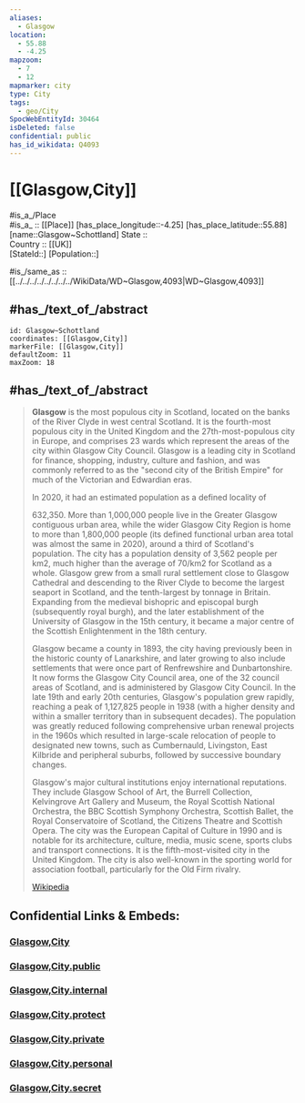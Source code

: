 ```yaml
---
aliases:
  - Glasgow
location:
  - 55.88
  - -4.25
mapzoom:
  - 7
  - 12
mapmarker: city
type: City
tags:
  - geo/City
SpocWebEntityId: 30464
isDeleted: false
confidential: public
has_id_wikidata: Q4093
---
```


# [[Glasgow,City]] 

#is_a_/Place  
#is_a_ :: [[Place]] 
[has_place_longitude::-4.25] 
[has_place_latitude::55.88] 
[name::Glasgow~Schottland] 
State ::  
Country :: [[UK]]  
[StateId::] 
[Population::] 


#is_/same_as :: [[../../../../../../../../WikiData/WD~Glasgow,4093|WD~Glasgow,4093]] 

## #has_/text_of_/abstract 

```leaflet
id: Glasgow~Schottland
coordinates: [[Glasgow,City]] 
markerFile: [[Glasgow,City]] 
defaultZoom: 11 
maxZoom: 18
```


## #has_/text_of_/abstract 

> **Glasgow** is the most populous city in Scotland, located on the banks of the River Clyde in west central Scotland. It is the fourth-most populous city in the United Kingdom and the 27th-most-populous city in Europe, and comprises 23 wards which represent the areas of the city within Glasgow City Council. Glasgow is a leading city in Scotland for finance, shopping, industry, culture and fashion, and was commonly referred to as the "second city of the British Empire" for much of the Victorian and Edwardian eras.  
>
> In 2020, it had an estimated population as a defined locality of 
>
> 632,350. More than 1,000,000 people live in the Greater Glasgow contiguous urban area, while the wider Glasgow City Region is home to more than 1,800,000 people (its defined functional urban area total was almost the same in 2020), around a third of Scotland's population. The city has a population density of 3,562 people per km2, much higher than the average of 70/km2 for Scotland as a whole. Glasgow grew from a small rural settlement close to Glasgow Cathedral and descending to the River Clyde to become the largest seaport in Scotland, and the tenth-largest by tonnage in Britain. Expanding from the medieval bishopric and episcopal burgh (subsequently royal burgh), and the later establishment of the University of Glasgow in the 15th century, it became a major centre of the Scottish Enlightenment in the 18th century. 
>
> Glasgow became a county in 1893, the city having previously been in the historic county of Lanarkshire, and later growing to also include settlements that were once part of Renfrewshire and Dunbartonshire. It now forms the Glasgow City Council area, one of the 32 council areas of Scotland, and is administered by Glasgow City Council. In the late 19th and early 20th centuries, Glasgow's population grew rapidly, reaching a peak of 1,127,825 people in 1938 (with a higher density and within a smaller territory than in subsequent decades). The population was greatly reduced following comprehensive urban renewal projects in the 1960s which resulted in large-scale relocation of people to designated new towns, such as Cumbernauld, Livingston, East Kilbride and peripheral suburbs, followed by successive boundary changes.
>
> Glasgow's major cultural institutions enjoy international reputations. They include Glasgow School of Art, the Burrell Collection, Kelvingrove Art Gallery and Museum, the Royal Scottish National Orchestra, the BBC Scottish Symphony Orchestra, Scottish Ballet, the Royal Conservatoire of Scotland, the Citizens Theatre and Scottish Opera. The city was the European Capital of Culture in 1990 and is notable for its architecture, culture, media, music scene, sports clubs and transport connections. It is the fifth-most-visited city in the United Kingdom. The city is also well-known in the sporting world for association football, particularly for the Old Firm rivalry.
>
> [Wikipedia](https://en.wikipedia.org/wiki/Glasgow) 



## Confidential Links & Embeds: 

### [Glasgow,City](/_Standards/Earth/Continent/Europe/Europe~North/UK/Scotland/counties~Scotland/Glasgow,County/Glasgow,City.md) 

### [Glasgow,City.public](/_public/Earth/Continent/Europe/Europe~North/UK/Scotland/counties~Scotland/Glasgow,County/Glasgow,City.public.md) 

### [Glasgow,City.internal](/_internal/Earth/Continent/Europe/Europe~North/UK/Scotland/counties~Scotland/Glasgow,County/Glasgow,City.internal.md) 

### [Glasgow,City.protect](/_protect/Earth/Continent/Europe/Europe~North/UK/Scotland/counties~Scotland/Glasgow,County/Glasgow,City.protect.md) 

### [Glasgow,City.private](/_private/Earth/Continent/Europe/Europe~North/UK/Scotland/counties~Scotland/Glasgow,County/Glasgow,City.private.md) 

### [Glasgow,City.personal](/_personal/Earth/Continent/Europe/Europe~North/UK/Scotland/counties~Scotland/Glasgow,County/Glasgow,City.personal.md) 

### [Glasgow,City.secret](/_secret/Earth/Continent/Europe/Europe~North/UK/Scotland/counties~Scotland/Glasgow,County/Glasgow,City.secret.md)


